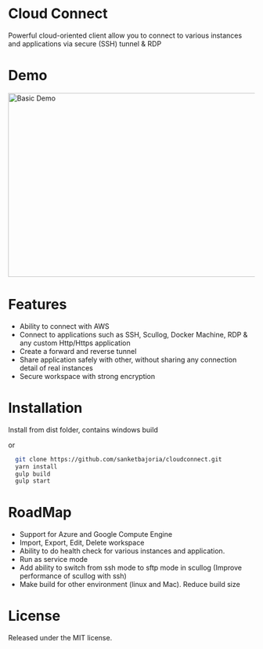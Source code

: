 # Cloud Connect
Powerful cloud-oriented client allow you to connect to various instances and applications via secure (SSH) tunnel & RDP

# Demo
<img src="https://cloud.githubusercontent.com/assets/2969587/19343848/8d8e405c-9155-11e6-8106-c32896b6be47.jpg" width="720" height="375" title="Basic Demo" />


# Features
- Ability to connect with AWS
- Connect to applications such as SSH, Scullog, Docker Machine, RDP & any custom Http/Https application
- Create a forward and reverse tunnel
- Share application safely with other, without sharing any connection detail of real instances
- Secure workspace with strong encryption


# Installation
Install from dist folder, contains windows build 

or

```sh
  git clone https://github.com/sanketbajoria/cloudconnect.git
  yarn install
  gulp build
  gulp start
```

# RoadMap
- Support for Azure and Google Compute Engine
- Import, Export, Edit, Delete workspace
- Ability to do health check for various instances and application.
- Run as service mode
- Add ability to switch from ssh mode to sftp mode in scullog (Improve performance of scullog with ssh)
- Make build for other environment (linux and Mac). Reduce build size

# License
Released under the MIT license.
